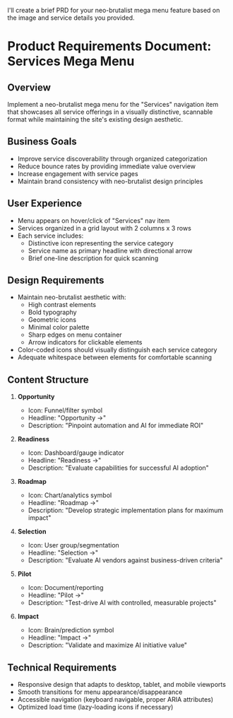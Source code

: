 I'll create a brief PRD for your neo-brutalist mega menu feature based on the image and service details you provided.

# Product Requirements Document: Services Mega Menu

## Overview
Implement a neo-brutalist mega menu for the "Services" navigation item that showcases all service offerings in a visually distinctive, scannable format while maintaining the site's existing design aesthetic.

## Business Goals
- Improve service discoverability through organized categorization
- Reduce bounce rates by providing immediate value overview
- Increase engagement with service pages
- Maintain brand consistency with neo-brutalist design principles

## User Experience
- Menu appears on hover/click of "Services" nav item
- Services organized in a grid layout with 2 columns x 3 rows
- Each service includes:
  - Distinctive icon representing the service category
  - Service name as primary headline with directional arrow
  - Brief one-line description for quick scanning

## Design Requirements
- Maintain neo-brutalist aesthetic with:
  - High contrast elements
  - Bold typography
  - Geometric icons
  - Minimal color palette
  - Sharp edges on menu container
  - Arrow indicators for clickable elements
- Color-coded icons should visually distinguish each service category
- Adequate whitespace between elements for comfortable scanning

## Content Structure
1. **Opportunity**
   - Icon: Funnel/filter symbol
   - Headline: "Opportunity →"
   - Description: "Pinpoint automation and AI for immediate ROI"

2. **Readiness**
   - Icon: Dashboard/gauge indicator
   - Headline: "Readiness →"
   - Description: "Evaluate capabilities for successful AI adoption"

3. **Roadmap**
   - Icon: Chart/analytics symbol
   - Headline: "Roadmap →"
   - Description: "Develop strategic implementation plans for maximum impact"

4. **Selection**
   - Icon: User group/segmentation
   - Headline: "Selection →"
   - Description: "Evaluate AI vendors against business-driven criteria"

5. **Pilot**
   - Icon: Document/reporting
   - Headline: "Pilot →"
   - Description: "Test-drive AI with controlled, measurable projects"

6. **Impact**
   - Icon: Brain/prediction symbol
   - Headline: "Impact →"
   - Description: "Validate and maximize AI initiative value"

## Technical Requirements
- Responsive design that adapts to desktop, tablet, and mobile viewports
- Smooth transitions for menu appearance/disappearance
- Accessible navigation (keyboard navigable, proper ARIA attributes)
- Optimized load time (lazy-loading icons if necessary)

